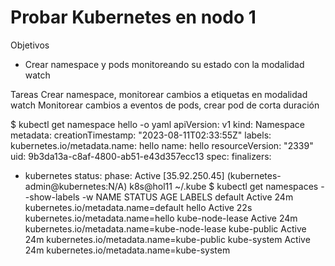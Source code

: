 # Probar Kubernetes en nodo 1

Objetivos
- Crear namespace y pods monitoreando su estado con la modalidad watch

Tareas
Crear namespace, monitorear cambios a etiquetas en modalidad watch
Monitorear cambios a eventos de pods, crear pod de corta duración

$ kubectl get namespace hello -o yaml
apiVersion: v1
kind: Namespace
metadata:
  creationTimestamp: "2023-08-11T02:33:55Z"
  labels:
    kubernetes.io/metadata.name: hello
  name: hello
  resourceVersion: "2339"
  uid: 9b3da13a-c8af-4800-ab51-e43d357ecc13
spec:
  finalizers:
  - kubernetes
status:
  phase: Active
[35.92.250.45] (kubernetes-admin@kubernetes:N/A) k8s@hol11 ~/.kube
$ kubectl get namespaces --show-labels -w
NAME              STATUS   AGE   LABELS
default           Active   24m   kubernetes.io/metadata.name=default
hello             Active   22s   kubernetes.io/metadata.name=hello
kube-node-lease   Active   24m   kubernetes.io/metadata.name=kube-node-lease
kube-public       Active   24m   kubernetes.io/metadata.name=kube-public
kube-system       Active   24m   kubernetes.io/metadata.name=kube-system
